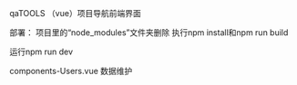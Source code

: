 qaTOOLS  （vue）项目导航前端界面

部署：
项目里的“node_modules”文件夹删除
执行npm install和npm run build

运行npm run dev


components-Users.vue 数据维护

